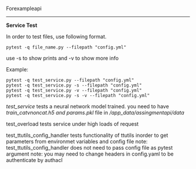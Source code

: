 
Forexampleapi

---
**Service Test**

In order to test files, use following format.
```
pytest -q file_name.py --filepath "config.yml"

```
use -s to show prints and -v to show more info


Example:

```
pytest -q test_service.py --filepath "config.yml"
pytest -q test_service.py -s --filepath "config.yml"
pytest -q test_service.py -v --filepath "config.yml"
pytest -q test_service.py -s -v --filepath "config.yml"
```

*test_service* tests a neural network model trained. you need to have *train_catvnoncat.h5* *and params.pkl* file in */app_data/assingmentapi/data*

test_overload tests service under high loads of request

test_ttutils_config_handler tests functionality of ttutils inorder to get parameters from environmet variables and config file
note: test_ttutils_config_handler does not need to pass config file as pytest argument
note: you may need to change headers in config.yaml to be authenticate by authacl


